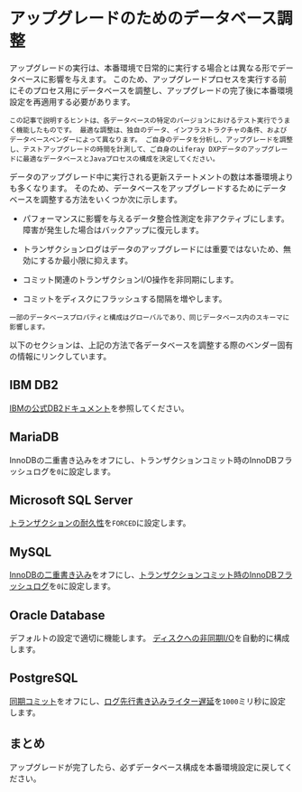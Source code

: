 # アップグレードのためのデータベース調整

アップグレードの実行は、本番環境で日常的に実行する場合とは異なる形でデータベースに影響を与えます。 このため、アップグレードプロセスを実行する前にそのプロセス用にデータベースを調整し、アップグレードの完了後に本番環境設定を再適用する必要があります。

```{note}
この記事で説明するヒントは、各データベースの特定のバージョンにおけるテスト実行でうまく機能したものです。 最適な調整は、独自のデータ、インフラストラクチャの条件、およびデータベースベンダーによって異なります。 ご自身のデータを分析し、アップグレードを調整し、テストアップグレードの時間を計測して、ご自身のLiferay DXPデータのアップグレードに最適なデータベースとJavaプロセスの構成を決定してください。
```

データのアップグレード中に実行される更新ステートメントの数は本番環境よりも多くなります。 そのため、データベースをアップグレードするためにデータベースを調整する方法をいくつか次に示します。

  - パフォーマンスに影響を与えるデータ整合性測定を非アクティブにします。 障害が発生した場合はバックアップに復元します。

  - トランザクションログはデータのアップグレードには重要ではないため、無効にするか最小限に抑えます。

  - コミット関連のトランザクションI/O操作を非同期にします。

  - コミットをディスクにフラッシュする間隔を増やします。

<!-- end list -->

```{warning}
一部のデータベースプロパティと構成はグローバルであり、同じデータベース内のスキーマに影響します。
```

以下のセクションは、上記の方法で各データベースを調整する際のベンダー固有の情報にリンクしています。

## IBM DB2

[IBMの公式DB2ドキュメント](https://www.ibm.com/support/pages/db2-database-product-documentation-4)を参照してください。

## MariaDB

InnoDBの二重書き込みをオフにし、トランザクションコミット時のInnoDBフラッシュログを`0`に設定します。

## Microsoft SQL Server

[トランザクションの耐久性](https://docs.microsoft.com/en-us/sql/relational-databases/logs/control-transaction-durability)を`FORCED`に設定します。

## MySQL

[InnoDBの二重書き込み](https://dev.mysql.com/doc/refman/5.7/en/innodb-parameters.html#sysvar_innodb_doublewrite)をオフにし、[トランザクションコミット時のInnoDBフラッシュログ](https://dev.mysql.com/doc/refman/5.7/en/innodb-parameters.html#sysvar_innodb_flush_log_at_trx_commit)を`0`に設定します。

## Oracle Database

デフォルトの設定で適切に機能します。 [ディスクへの非同期I/O](https://docs.oracle.com/database/121/REFRN/GUID-FD8D1BD2-0F85-4844-ABE7-57B4F77D1608.htm#REFRN10048)を自動的に構成します。

## PostgreSQL

[同期コミット](https://www.postgresql.org/docs/10/wal-async-commit.html)をオフにし、[ログ先行書き込みライター遅延](https://www.postgresql.org/docs/10/wal-async-commit.html)を`1000`ミリ秒に設定します。

## まとめ

アップグレードが完了したら、必ずデータベース構成を本番環境設定に戻してください。
